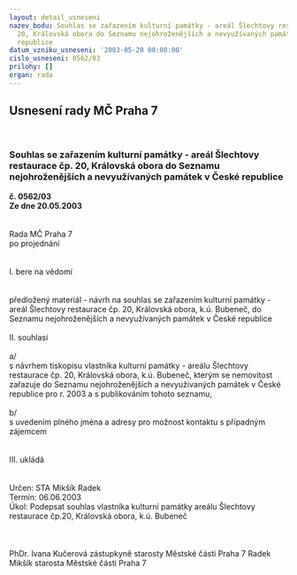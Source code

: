 ```yaml
---
layout: detail_usneseni
nazev_bodu: Souhlas se zařazením kulturní památky - areál Šlechtovy restaurace čp.
  20, Královská obora do Seznamu nejohroženějších a nevyužívaných památek v České
  republice
datum_vzniku_usneseni: '2003-05-20 00:00:00'
cislo_usneseni: 0562/03
prilohy: []
organ: rada
---
```

<div id="ucUsn_pList" class="usn">
	<span><h2>Usnesení rady MČ Praha 7 </h2>
<br></span><div class="standBody">
<span><h3>Souhlas se zařazením kulturní památky - areál Šlechtovy restaurace čp. 20, Královská obora do Seznamu nejohroženějších a nevyužívaných památek v České republice</h3></span><div class="center">
		<strong>č. 0562/03</strong><br>
	</div>
<div class="center">
		<strong>Ze dne 20.05.2003</strong><br><br>
	</div>
<br>Rada MČ Praha 7<br>po projednání<br><br><br>I.	bere na vědomí<br><br> <br>předložený materiál - návrh na souhlas se zařazením kulturní památky - areál Šlechtovy restaurace čp. 20, Královská obora, k.ú. Bubeneč,  do Seznamu nejohroženějších a nevyužívaných památek v České republice<br><br>II.	souhlasí <br><br>a/<br>s návrhem tiskopisu vlastníka kulturní památky - areálu Šlechtovy restaurace čp. 20, Královská obora, k.ú. Bubeneč, kterým se nemovitost zařazuje do Seznamu nejohroženějších a nevyužívaných památek v České republice pro r. 2003 a s publikováním tohoto seznamu,<br><br>b/<br>s uvedením plného jména a adresy pro možnost kontaktu s případným zájemcem<br><br><br>III.	ukládá <br><br> <br>Určen:	STA Mikšík Radek<br>Termín: 06.06.2003<br>Úkol:	Podepsat souhlas vlastníka kulturní památky areálu Šlechtovy restaurace čp.20, Královská obora, k.ú. Bubeneč<br> <br><br>	<br>PhDr. Ivana Kučerová zástupkyně starosty Městské části Praha 7	 Radek Mikšík starosta Městské části Praha 7<br>	<br><br>
</div>
</div>